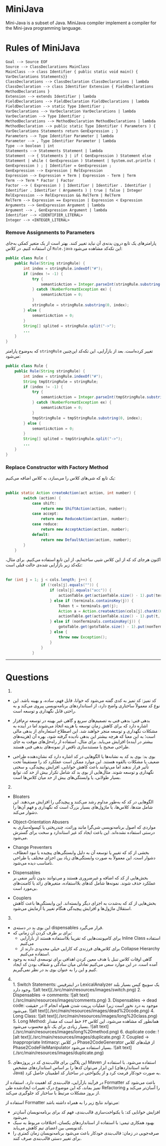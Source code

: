 # MiniJava
Mini-Java is a subset of Java. MiniJava compiler implement a compiler for the Mini-java
programming language.

# Rules of MiniJava
```
Goal --> Source EOF
Source --> ClassDeclarations MainClass
MainClass --> class Identifier { public static void main() { VarDeclarations Statements}}
ClassDeclarations --> ClassDeclaration ClassDeclarations | lambda
ClassDeclaration --> class Identifier Extension { FieldDeclarations MethodDeclarations }
Extension --> extends Identifier | lambda
FieldDeclarations --> FieldDeclaration FieldDeclarations | lambda
FieldDeclaration --> static Type Identifier ;
VarDeclarations --> VarDeclaration VarDeclarations | lambda
VarDeclaration --> Type Identifier ;
MethodDeclarations --> MethodDeclaration MethodDeclarations | lambda
MethodDeclaration --> public static Type Identifier ( Parameters ) { VarDeclarations Statements return GenExpression ; }
Parameters --> Type Identifier Parameter | lambda
Parameter --> , Type Identifier Parameter | lambda
Type --> boolean | int
Statements --> Statements Statement | lambda
Statement --> { Statements } | if ( GenExpression ) Statement else Statement | while ( GenExpression ) Statement | System.out.println ( GenExpression ) ; | Identifier = GenExpression ;
GenExpression --> Expression | RelExpression
Expression --> Expression + Term | Expression - Term | Term
Term --> Term * Factor | Factor
Factor --> ( Expression ) | Identifier | Identifier . Identifier | Identifier . Identifier ( Arguments ) | true | false | Integer
RelExpression --> RelExpression && RelTerm | RelTerm
RelTerm --> Expression == Expression | Expression < Expression
Arguments --> GenExpression Argument | lambda
Argument --> , GenExpression Argument | lambda
Identifier --> <IDENTIFIER_LITERAL>
Integer --> <INTEGER_LITERAL>
```

### Remove Assignments to Parameters

پارامترهای یک تابع درون بدنه‌ی آن نباید تغییر کنند. بهتر است از یک متغیر کمکی به‌جای آن استفاده کنیم.
در کلاس
`Rule.java`
این تکه‌کد مشاهده می‌شود:

```Java
public class Rule {
    public Rule(String stringRule) {
        int index = stringRule.indexOf("#");
        if (index != -1) {
            try {
                semanticAction = Integer.parseInt(stringRule.substring(index + 1));
            } catch (NumberFormatException ex) {
                semanticAction = 0;
            }
            stringRule = stringRule.substring(0, index);
        } else {
            semanticAction = 0;
        }
        String[] splited = stringRule.split("->");
        ...
    }
}
```

که به‌وضوح پارامتر
`stringRule`
تغییر کرده‌است. بعد از بازآرایی، این تکه‌کد این‌چنین می‌شود:

```Java
public class Rule {
    public Rule(String stringRule) {
        int index = stringRule.indexOf("#");
        String tmpStringRule = stringRule;
        if (index != -1) {
            try {
                semanticAction = Integer.parseInt(tmpStringRule.substring(index + 1));
            } catch (NumberFormatException ex) {
                semanticAction = 0;
            }
            tmpStringRule = tmpStringRule.substring(0, index);
        } else {
            semanticAction = 0;
        }
        String[] splited = tmpStringRule.split("->");
        ...
    }
}
```

### Replace Constructor with Factory Method

یک تابع که شی‌های کلاس را می‌سازد، به کلاس اضافه می‌کنیم:

```Java

public static Action createAction(act action, int number) {
        switch (action) {
            case shift:
                return new ShiftAction(action, number);
            case accept:
                return new ReduceAction(action, number);
            case reduce:
                return new AcceptAction(action, number);
            default:
                return new DefaultAction(action, number);
        }
    }

```

اکنون هرجای کد که از این کلاس شیی ساخته‌ایم، از این تابع استفاده می‌کنیم. برای مثال، تکه‌کد زیر بازآرایی شده‌ی حالت قبلی است:

```Java

for (int j = 1; j < cols.length; j++) {
                if (!cols[j].equals("")) {
                    if (cols[j].equals("acc")) {
                        actionTable.get(actionTable.size() - 1).put(terminals.get(j), Action.createAction(act.accept, 0));
                    } else if (terminals.containsKey(j)) {
                        Token t = terminals.get(j);
                        Action a = Action.createAction(cols[j].charAt(0) == 'r' ? act.reduce : act.shift, Integer.parseInt(cols[j].substring(1)));
                        actionTable.get(actionTable.size() - 1).put(t, a);
                    } else if (nonTerminals.containsKey(j)) {
                        gotoTable.get(gotoTable.size() - 1).put(nonTerminals.get(j), Integer.parseInt(cols[j]));
                    } else {
                        throw new Exception();
                    }
                }
            }

```

---


# Questions

1. 
-  کد تمیز: کد تمیز به کدی گفته می‌شود که خوانا، قابل فهم، ساده، و بهینه باشد. این نوع کد معمولاً ساختاری واضح دارد، از استانداردهای برنامه‌نویسی پیروی می‌کند و به راحتی قابل نگهداری و توسعه است.

-  بدهی فنی: بدهی فنی به تصمیم‌های سریع و گاهی غیر بهینه در توسعه نرم‌افزار اشاره دارد که برای کاهش زمان توسعه یا هزینه اتخاذ می‌شوند اما در آینده به مشکلات نگهداری و توسعه منجر خواهند شد. این اصطلاح استعاره‌ای از بدهی مالی است؛ به این معنا که هرچه بیشتر این بدهی نادیده گرفته شود، بهره آن (هزینه‌های بیشتر در آینده) افزایش می‌یابد. برای مثال، استفاده از راه‌حل‌های موقت به جای طراحی صحیح یا مستندسازی ناقص از نمونه‌های بدهی فنی هستند.

-  بوی بد: بوی بد کد به نشانه‌ها یا الگوهایی در کد اشاره دارد که نشان‌دهنده طراحی ضعیف یا مشکلات بالقوه هستند. این موارد ممکن است عملکرد کد را مستقیماً تحت تأثیر قرار ندهند اما می‌توانند باعث کاهش خوانایی، افزایش پیچیدگی، و سختی نگهداری و توسعه شوند. مثال‌هایی از بوی بد کد شامل تکرار بیش از حد کد، توابع بسیار طولانی، یا وابستگی‌های بیش از حد میان کلاس‌ها است.

2. 
- Bloaters <br>
الگوهایی در کد که به‌طور مداوم رشد می‌کنند و پیچیدگی را افزایش می‌دهند. این شامل متدها، کلاس‌ها، یا ماژول‌های بسیار بزرگ است که نگهداری و فهم آن‌ها را دشوار می‌کند.

- Object-Orientation Abusers <br>
مواردی که اصول برنامه‌نویسی شی‌گرا مانند وراثت، چندریختی یا کپسوله‌سازی به درستی استفاده نشده‌اند. این باعث ایجاد کد غیر استاندارد و سخت برای گسترش می‌شود.

- Change Preventers <br>
بخشی از کد که تغییر یا توسعه آن به دلیل وابستگی‌های پیچیده یا نبود انعطاف، دشوار است. این معمولاً به صورت وابستگی‌های زیاد بین اجزای مختلف یا طراحی نامناسب دیده می‌شود.

- Dispensables <br>
بخش‌هایی از کد که اضافه و غیرضروری هستند و می‌توانند بدون تأثیر منفی بر عملکرد حذف شوند. نمونه‌ها شامل کدهای بلااستفاده، متغیرهای زائد یا کامنت‌های بی‌مورد است.

- Couplers <br>
بخش‌هایی از کد که به‌شدت به اجزای دیگر وابسته‌اند. این وابستگی‌ها باعث کاهش استقلال ماژول‌ها و افزایش پیچیدگی هنگام تغییر یا آزمایش می‌شود.

3. 
- این بوی بد در دسته‌ی dispensables قرار می‌گیرد. 
- برای بر طرف کردن آن زمانی که:
  - برای کامپوننت‌هایی که تقریبا بلااستفاده هستند از بازآرایی Inline Class استفاده می‌کنیم
  - برای کلاس‌های فرزندی که کارایی خیلی محدودی دارند از Collapse Hierarchy استفاده می‌کنیم.
- گاهی اوقات کلاس تنبل با هدف معین کردن اهدافی برای توسعه‌ی آینده به وجود آمده است. در این موارد سعی می‌کنیم تعادلی میان سادگی و شفاف بودن کد ایجاد کنیم و این را به عنوان بوی بد در نظر نمی‌گیریم.


4. <br>
   1. Switch Statements: در اینترفیس LexicalAnalyzer یک سوییچ کیس بسیار بلند وجود دارد. ![alt text](./src/main/resources/images/switch.png)
   2. Dispensables -> comments: ![alt text](./src/main/resources/images/comments.png)
   3. Dispensables -> dead code: در حقیقت if موجود به درد نخور است زیرا عملیات پرینت شدن همواه انجام می‌شود. ![alt text](./src/main/resources/images/dead%20code.png)
   4. Long Class: ![alt text](./src/main/resources/images/long%20class.png)
   5. Long Method: همانطور که مشاهده می‌شود، این کلاس ۶۳ خط است که مقدار بسیار زیادی برای یک تابع محسوب می‌شود. ![alt text](./src/main/resources/images/long%20method.png)
   6. duplicate code: ![alt text](./src/main/resources/images/duplicate.png)
   7. Coupled -> Inappropriate Intimacy: در کلاس Phase2CodeGenerator از فیلدهای کلاس Phase2CodeFileManipulator  بسیار استفاده می‌شود. ![alt text](./src/main/resources/images/duplicate.png)


5. این پلاگین برای قالب‌بندی کد در پروژه‌های Maven استفاده می‌شود. با استفاده از این ابزار می‌توان کدها را بر اساس استانداردهای مشخص (مانند استانداردهای Java) به صورت خودکار فرمت کرد و از یکنواختی در ساختار کد اطمینان حاصل کرد.

در فرآیند بازآرایی، قالب‌بندی کد اهمیت دارد. استفاده از Formatter باعث می‌شود کد تمیز بماند، که این موضوع درک تغییرات ایجادشده طی Refactoring را آسان‌تر می‌کند و از بروز مشکلات مرتبط با ساختار کد جلوگیری می‌کند. <br>

استفاده از Formatter می‌تواند نتایج زیر را به همراه داشته باشد:
- افزایش خوانایی کد: با یکنواخت‌سازی قالب‌بندی، فهم کد برای برنامه‌نویسان آسان‌تر می‌شود.
- بهبود همکاری تیمی: با استفاده از استانداردهای یکسان، اختلافات مربوط به سبک کدنویسی بین اعضای تیم کاهش می‌یابد.
- صرفه‌جویی در زمان: قالب‌بندی خودکار باعث می‌شود برنامه‌نویسان زمان کمتری را برای تغییر دستی قالب‌بندی صرف کنند.